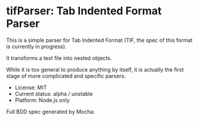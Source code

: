 

# tifParser: Tab Indented Format Parser

This is a simple parser for Tab Indented Format (TIF, the spec of this format is currently in progress).

It transforms a text file into nested objects.

While it is too general to produce anything by itself, it is actually the first stage of more complicated
and specific parsers.

* License: MIT
* Current status: alpha / unstable
* Platform: Node.js only



Full BDD spec generated by Mocha:


